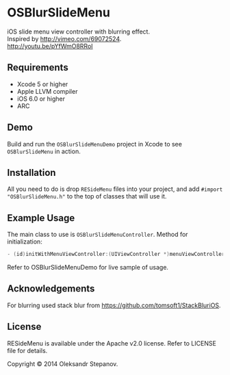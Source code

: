 # OSBlurSlideMenu

iOS slide menu view controller with blurring effect.
<br>Inspired by http://vimeo.com/69072524.
<br>http://youtu.be/pYfWmO8RRoI


## Requirements

* Xcode 5 or higher
* Apple LLVM compiler
* iOS 6.0 or higher
* ARC


## Demo

Build and run the `OSBlurSlideMenuDemo` project in Xcode to see `OSBlurSlideMenu` in action.


## Installation

All you need to do is drop `RESideMenu` files into your project, and add `#import "OSBlurSlideMenu.h"` to the top of classes that will use it.


## Example Usage

The main class to use is `OSBlurSlideMenuController`.
Method for initialization:

``` objective-c
- (id)initWithMenuViewController:(UIViewController *)menuViewController andContentViewController:(UIViewController *)contentViewController
```
Refer to OSBlurSlideMenuDemo for live sample of usage.


## Acknowledgements
For blurring used stack blur from https://github.com/tomsoft1/StackBluriOS.


## License

RESideMenu is available under the Apache v2.0 license.
Refer to LICENSE file for details.

Copyright © 2014 Oleksandr Stepanov.
